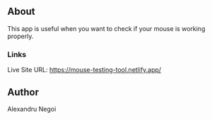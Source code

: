 ## About

This app is useful when you want to check if your mouse is working properly.

### Links

Live Site URL: https://mouse-testing-tool.netlify.app/

## Author

Alexandru Negoi
